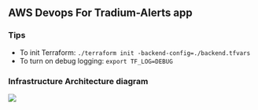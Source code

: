## AWS Devops For Tradium-Alerts app

### Tips
* To init Terraform: `./terraform init -backend-config=./backend.tfvars`
* To turn on debug logging: `export TF_LOG=DEBUG`


### Infrastructure Architecture diagram
<img src="https://docs.google.com/drawings/d/e/2PACX-1vSwMVet2OBrMdx9gGmpwJMmjE0odI5oMfKzSpkNhE2PfjGUuwkBXXTi0NSbp2q0ywoTSlHictoWrxtN/pub?w=1105&amp;h=607">
